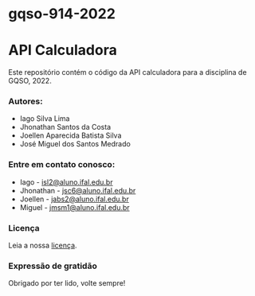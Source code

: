 # gqso-914-2022

# API Calculadora

Este repositório contém o código da API calculadora para a disciplina de GQSO, 2022. <br/>

### Autores:
* Iago Silva Lima 
* Jhonathan Santos da Costa 
* Joellen Aparecida Batista Silva 
* José Miguel dos Santos Medrado 

### Entre em contato conosco:
* Iago - isl2@aluno.ifal.edu.br
* Jhonathan - jsc6@aluno.ifal.edu.br
* Joellen - jabs2@aluno.ifal.edu.br
* Miguel - jmsm1@aluno.ifal.edu.br

### Licença

Leia a nossa [licença](https://github.com/Joellensilva/gqso-914-2022/blob/main/LICENSE).

### Expressão de gratidão

Obrigado por ter lido, volte sempre! 

